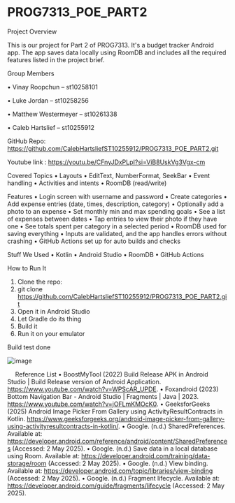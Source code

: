 # PROG7313_POE_PART2

Project Overview

This is our project for Part 2 of PROG7313. It's a budget tracker Android app. The app saves data locally using RoomDB and includes all the required features listed in the project brief.


Group Members

•	Vinay Roopchun – st10258101

•	Luke Jordan – st10258256

•	Matthew Westermeyer – st10261338

•	Caleb Hartslief – st10255912


GitHub Repo: https://github.com/CalebHartsliefST10255912/PROG7313_POE_PART2.git 

Youtube link : https://youtu.be/CFnyJDxPLpI?si=ViB8UskVg3Vgx-cm


Covered Topics
•	Layouts
•	EditText, NumberFormat, SeekBar
•	Event handling
•	Activities and intents
•	RoomDB (read/write)

Features 
•	Login screen with username and password
•	Create categories
•	Add expense entries (date, times, description, category)
•	Optionally add a photo to an expense
•	Set monthly min and max spending goals
•	See a list of expenses between dates
•	Tap entries to view their photo if they have one
•	See totals spent per category in a selected period
•	RoomDB used for saving everything
•	Inputs are validated, and the app handles errors without crashing
•	GitHub Actions set up for auto builds and checks

Stuff We Used
•	Kotlin
•	Android Studio
•	RoomDB
•	GitHub Actions

How to Run It
1.	Clone the repo:
2.	git clone https://github.com/CalebHartsliefST10255912/PROG7313_POE_PART2.git
3.	Open it in Android Studio
4.	Let Gradle do its thing
5.	Build it
6.	Run it on your emulator 


Build test done 

![image](https://github.com/user-attachments/assets/145ef831-f573-4241-b192-8610500423eb)


 
Reference List 
•	BoostMyTool (2022) Build Release APK in Android Studio | Build Release version of Android Application. https://www.youtube.com/watch?v=WPScAR_UPDE. 
•	Foxandroid (2023) Bottom Navigation Bar - Android Studio | Fragments | Java | 2023. https://www.youtube.com/watch?v=jOFLmKMOcK0.
•	GeeksforGeeks (2025) Android Image Picker From Gallery using ActivityResultContracts in Kotlin. https://www.geeksforgeeks.org/android-image-picker-from-gallery-using-activityresultcontracts-in-kotlin/. 
•	Google. (n.d.) SharedPreferences. Available at: https://developer.android.com/reference/android/content/SharedPreferences (Accessed: 2 May 2025).
•	Google. (n.d.) Save data in a local database using Room. Available at: https://developer.android.com/training/data-storage/room (Accessed: 2 May 2025).
•	Google. (n.d.) View binding. Available at: https://developer.android.com/topic/libraries/view-binding (Accessed: 2 May 2025).
•	Google. (n.d.) Fragment lifecycle. Available at: https://developer.android.com/guide/fragments/lifecycle (Accessed: 2 May 2025).
